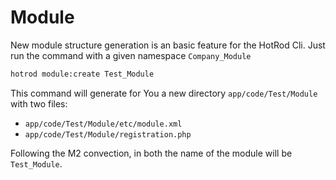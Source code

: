# Module

New module structure generation is an basic feature for the HotRod Cli. Just run the command with 
a given namespace `Company_Module` 

   ``` bash
   hotrod module:create Test_Module
   ```
   
This command will generate for You a new directory `app/code/Test/Module` with two files:
* `app/code/Test/Module/etc/module.xml`
* `app/code/Test/Module/registration.php`

Following the M2 convection, in both the name of the module will be `Test_Module`.